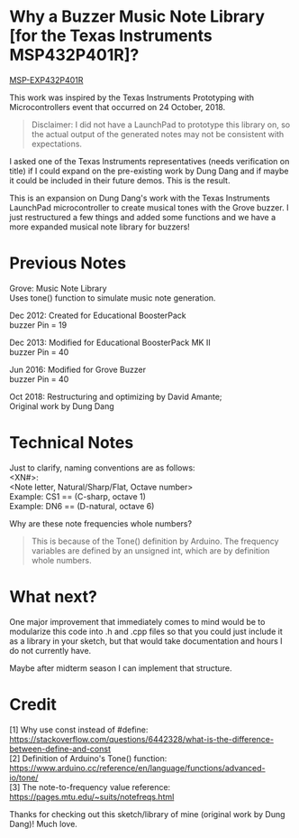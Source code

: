 # Why a Buzzer Music Note Library [for the Texas Instruments MSP432P401R]?

[MSP-EXP432P401R](http://www.ti.com/tool/msp-exp432p401r "The Board Texas Instruments Demo'd for UCSD")

This work was inspired by the Texas Instruments Prototyping with 
Microcontrollers event that occurred on 24 October, 2018.
> Disclaimer: I did not have a LaunchPad to prototype this library on, so the
> actual output of the generated notes may not be consistent with expectations.

I asked one of the Texas Instruments representatives (needs verification on title)
if I could expand on the pre-existing work by Dung Dang and if maybe it could
be included in their future demos. This is the result.

This is an expansion on Dung Dang's work with the Texas Instruments LaunchPad
microcontroller to create musical tones with the Grove buzzer. I just 
restructured a few things and added some functions and we have a more expanded
musical note library for buzzers!

# Previous Notes 

Grove: Music Note Library<br/>
    Uses tone() function to simulate music note generation.<br/>

Dec 2012: Created for Educational BoosterPack<br/>
    buzzer Pin = 19 <br/>

Dec 2013: Modified for Educational BoosterPack MK II<br/>
    buzzer Pin = 40<br/>

Jun 2016: Modified for Grove Buzzer<br/>
    buzzer Pin = 40<br/>

Oct 2018: Restructuring and optimizing by David Amante; <br>
    Original work by Dung Dang<br/>

# Technical Notes

Just to clarify, naming conventions are as follows: <br/>
<XN#>: <br/>
    <Note letter, Natural/Sharp/Flat, Octave number><br/>
    Example: CS1 == (C-sharp, octave 1)<br/>
    Example: DN6 == (D-natural, octave 6)<br/>

Why are these note frequencies whole numbers?
>   This is because of the Tone() definition by Arduino. The frequency variables
>   are defined by an unsigned int, which are by definition whole numbers.

# What next?

One major improvement that immediately comes to mind would be to modularize this
code into .h and .cpp files so that you could just include it as a library in 
your sketch, but that would take documentation and hours I do not currently have.

Maybe after midterm season I can implement that structure.

# Credit
[1] Why use const instead of #define: https://stackoverflow.com/questions/6442328/what-is-the-difference-between-define-and-const <br/>
[2] Definition of Arduino's Tone() function: https://www.arduino.cc/reference/en/language/functions/advanced-io/tone/ <br/>
[3] The note-to-frequency value reference: https://pages.mtu.edu/~suits/notefreqs.html <br/>

Thanks for checking out this sketch/library of mine (original work by Dung Dang)! Much love.
